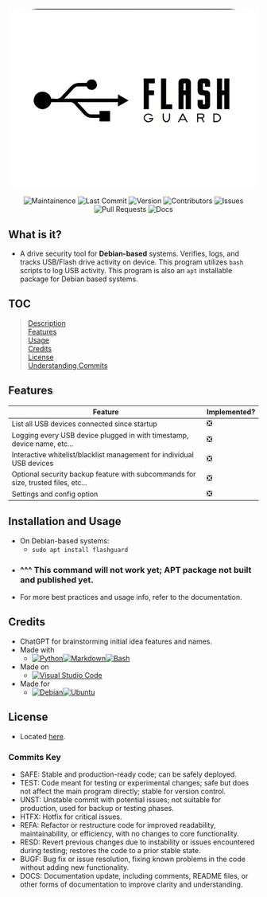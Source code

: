 ![FlashGuardLogo](docs/image.png)

<p align="center">
    <img src="https://img.shields.io/badge/Maintained%3F-yes-green.svg" alt="Maintainence">
    <img src="https://img.shields.io/github/last-commit/The007Programmer/FlashGuard" alt="Last Commit">
    <img src="https://img.shields.io/github/v/tag/The007Programmer/FlashGuard" alt="Version">
    <img src="https://img.shields.io/github/contributors/The007Programmer/FlashGuard" alt="Contributors">
    <img src="https://img.shields.io/github/issues/The007Programmer/FlashGuard" alt="Issues">
    <img src="https://img.shields.io/github/issues-pr/The007Programmer/FlashGuard" alt="Pull Requests">
    <img src="https://img.shields.io/badge/Read%20the%20Docs-8CA1AF?logo=readthedocs&logoColor=fff" alt="Docs">
</p>

## What is it?
- A drive security tool for **Debian-based** systems. Verifies, logs, and tracks USB/Flash drive activity on device. This program utilizes `bash` scripts to log USB activity. This program is also an `apt` installable package for Debian based systems.

## TOC
> [Description](#what-is-it)<br>
> [Features](#features)<br>
> [Usage](#installation-and-usage)<br>
> [Credits](#credits)<br>
> [License](#license)<br>
> [Understanding Commits](#commits-key)<br>

## Features
| Feature    | Implemented? |
| -------- | ------- |
|List all USB devices connected since startup|❎|
|Logging every USB device plugged in with timestamp, device name, etc...|❎|
|Interactive whitelist/blacklist management for individual USB devices|❎|
|Optional security backup feature with subcommands for size, trusted files, etc...|❎|
|Settings and config option|❎|

## Installation and Usage
- On Debian-based systems:
    - `sudo apt install flashguard`
- ### ^^^ This command will not work yet; APT package not built and published yet.
- For more best practices and usage info, refer to the documentation.

## Credits
- ChatGPT for brainstorming initial idea features and names.
- Made with
    - [![Python](https://img.shields.io/badge/Python-3776AB?logo=python&logoColor=fff)](#)[![Markdown](https://img.shields.io/badge/Markdown-%23000000.svg?logo=markdown&logoColor=white)](#)[![Bash](https://img.shields.io/badge/Bash-4EAA25?logo=gnubash&logoColor=fff)](#)
- Made on
    - [![Visual Studio Code](https://custom-icon-badges.demolab.com/badge/Visual%20Studio%20Code-0078d7.svg?logo=vsc&logoColor=white)](#)
- Made for
    - [![Debian](https://img.shields.io/badge/Debian-A81D33?logo=debian&logoColor=fff)](#)[![Ubuntu](https://img.shields.io/badge/Ubuntu-E95420?logo=ubuntu&logoColor=white)](#)

## License
- Located [here](https://github.com/The007Programmer/FlashGuard/blob/main/LICENSE.md).

### Commits Key
- SAFE: Stable and production-ready code; can be safely deployed.
- TEST: Code meant for testing or experimental changes; safe but does not affect the main program directly; stable for version control.
- UNST: Unstable commit with potential issues; not suitable for production, used for backup or testing phases.
- HTFX: Hotfix for critical issues.
- REFA: Refactor or restructure code for improved readability, maintainability, or efficiency, with no changes to core functionality.
- RESD: Revert previous changes due to instability or issues encountered during testing; restores the code to a prior stable state.
- BUGF: Bug fix or issue resolution, fixing known problems in the code without adding new functionality.
- DOCS: Documentation update, including comments, README files, or other forms of documentation to improve clarity and understanding.